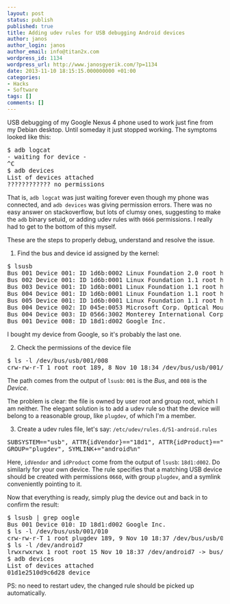 ```yaml
---
layout: post
status: publish
published: true
title: Adding udev rules for USB debugging Android devices
author: janos
author_login: janos
author_email: info@titan2x.com
wordpress_id: 1134
wordpress_url: http://www.janosgyerik.com/?p=1134
date: 2013-11-10 18:15:15.000000000 +01:00
categories:
- Hacks
- Software
tags: []
comments: []
---
```

USB debugging of my Google Nexus 4 phone used to work just fine from my Debian desktop. Until someday it just stopped working. The symptoms looked like this:
<pre>$ adb logcat
- waiting for device -
^C
$ adb devices
List of devices attached 
???????????? no permissions</pre>
That is, `adb logcat` was just waiting forever even though my phone was connected, and `adb devices` was giving permission errors. There was no easy answer on stackoverflow, but lots of clumsy ones, suggesting to make the `adb` binary setuid, or adding udev rules with `0666` permissions. I really had to get to the bottom of this myself.

These are the steps to properly debug, understand and resolve the issue.

1. Find the bus and device id assigned by the kernel:
<pre>$ lsusb 
Bus 001 Device 001: ID 1d6b:0002 Linux Foundation 2.0 root hub
Bus 002 Device 001: ID 1d6b:0001 Linux Foundation 1.1 root hub
Bus 003 Device 001: ID 1d6b:0001 Linux Foundation 1.1 root hub
Bus 004 Device 001: ID 1d6b:0001 Linux Foundation 1.1 root hub
Bus 005 Device 001: ID 1d6b:0001 Linux Foundation 1.1 root hub
Bus 004 Device 002: ID 045e:0053 Microsoft Corp. Optical Mouse
Bus 004 Device 003: ID 0566:3002 Monterey International Corp. 
Bus 001 Device 008: ID 18d1:d002 Google Inc.</pre>
I bought my device from Google, so it's probably the last one.

2. Check the permissions of the device file
<pre>$ ls -l /dev/bus/usb/001/008
crw-rw-r-T 1 root root 189, 8 Nov 10 18:34 /dev/bus/usb/001/008</pre>
The path comes from the output of `lsusb`: `001` is the *Bus*, and `008` is the *Device*.

The problem is clear: the file is owned by user root and group root, which I am neither. The elegant solution is to add a udev rule so that the device will belong to a reasonable group, like `plugdev`, of which I'm a member.

3. Create a udev rules file, let's say: `/etc/udev/rules.d/51-android.rules`
<pre>SUBSYSTEM=="usb", ATTR{idVendor}=="18d1", ATTR{idProduct}=="d002", MODE="0660", 
GROUP="plugdev", SYMLINK+="android%n"</pre>
Here, `idVendor` and `idProduct` come from the output of `lsusb`: `18d1:d002`. Do similarly for your own device. The rule specifies that a matching USB device should be created with permissions `0660`, with group `plugdev`, and a symlink conveniently pointing to it.

Now that everything is ready, simply plug the device out and back in to confirm the result:
<pre>$ lsusb | grep oogle
Bus 001 Device 010: ID 18d1:d002 Google Inc. 
$ ls -l /dev/bus/usb/001/010
crw-rw-r-T 1 root plugdev 189, 9 Nov 10 18:37 /dev/bus/usb/001/010
$ ls -l /dev/android7
lrwxrwxrwx 1 root root 15 Nov 10 18:37 /dev/android7 -&gt; bus/usb/001/010
$ adb devices
List of devices attached 
01d1e2510d9c6d28 device</pre>
PS: no need to restart udev, the changed rule should be picked up automatically.
